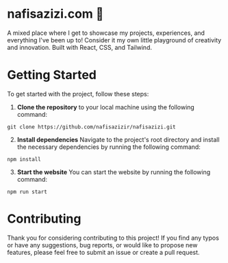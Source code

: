 # nafisazizi.com 🚀
A mixed place where I get to showcase my projects, experiences, and everything I've been up to! Consider it my own little playground of creativity and innovation. Built with React, CSS, and Tailwind.

# Getting Started
To get started with the project, follow these steps:

1. **Clone the repository** to your local machine using the following command:
```
git clone https://github.com/nafisazizir/nafisazizi.git
```
2. **Install dependencies** Navigate to the project's root directory and install the necessary dependencies by running the following command:
```
npm install
```
3. **Start the website** You can start the website by running the following command:
```
npm run start
```

# Contributing
Thank you for considering contributing to this project! If you find any typos or have any suggestions, bug reports, or would like to propose new features, please feel free to submit an issue or create a pull request.